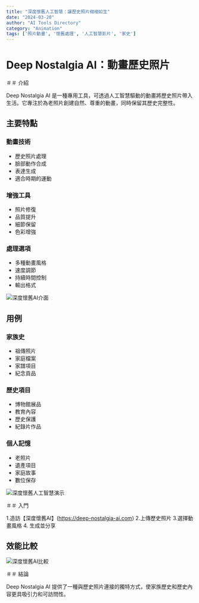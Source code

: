 ```yaml
---
title: "深度懷舊人工智慧：讓歷史照片栩栩如生"
date: "2024-03-20"
author: "AI Tools Directory"
category: "Animation"
tags: ['照片動畫', '懷舊處理', '人工智慧影片', '家史']
---
```

# Deep Nostalgia AI：動畫歷史照片

＃＃ 介紹

Deep Nostalgia AI 是一種專用工具，可透過人工智慧驅動的動畫將歷史照片帶入生活。它專注於為老照片創建自然、尊重的動畫，同時保留其歷史完整性。

## 主要特點

### 動畫技術
- 歷史照片處理
- 臉部動作合成
- 表達生成
- 適合時期的運動

### 增強工具
- 照片修復
- 品質提升
- 細節保留
- 色彩增強

### 處理選項
- 多種動畫風格
- 速度調節
- 持續時間控制
- 輸出格式

![深度懷舊AI介面](/imgs/deep-nostalgia-ai/interface.jpg)

## 用例

### 家族史
- 祖傳照片
- 家庭檔案
- 家譜項目
- 紀念貢品

### 歷史項目
- 博物館展品
- 教育內容
- 歷史保護
- 紀錄片作品

### 個人記憶
- 老照片
- 遺產項目
- 家庭故事
- 數位保存

![深度懷舊人工智慧演示](/imgs/deep-nostalgia-ai/demo.jpg)

＃＃ 入門

1.造訪【深度懷舊AI】(https://deep-nostalgia-ai.com)
2.上傳歷史照片
3.選擇動畫風格
4. 生成並分享

## 效能比較

![深度懷舊AI比較](/imgs/deep-nostalgia-ai/comparison.jpg)

＃＃ 結論

Deep Nostalgia AI 提供了一種與歷史照片連接的獨特方式，使家族歷史和歷史內容更具吸引力和可訪問性。